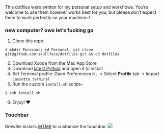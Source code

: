 This dotfiles were written for my personal setup and workflows. You’re welcome to use them however works best for you, but please don’t expect them to work perfectly on your machine~!

### new computer? owo let’s fucking go
1. Clone this repo
  ```shell
  $ mkdir Personal; cd Personal; git clone git@github.com:skullface/dotfiles.git && cd dotfiles 
  ```
2. Download Xcode from the Mac App Store
3. Download [latest Python](https://www.python.org/downloads) and open it to install
4. Set Terminal profile: Open Preferences <kbd>⌘,</kbd> → Select **Profile** tab → Import `Cassette.terminal`
5. Run the custom `install.sh` script~
  ```shell
  $ zsh install.sh
  ```
6. Enjoy! ♥️

### Touchbar
Brewfile installs [MTMR](https://github.com/Toxblh/MTMR) to customize the touchbar.
![](https://user-images.githubusercontent.com/221550/85439616-312e7100-b55b-11ea-9ba9-8540ff296069.png)